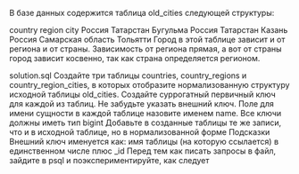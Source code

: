 В базе данных содержится таблица old_cities следующей структуры:

country	region	city
Россия	Татарстан	Бугульма
Россия	Татарстан	Казань
Россия	Самарская область	Тольятти
Город в этой таблице зависит и от региона и от страны. Зависимость от региона прямая, а вот от страны город зависит косвенно, так как страна определяется регионом.

solution.sql
Создайте три таблицы countries, country_regions и country_region_cities, в которых отобразите нормализованную структуру исходной таблицы old_cities. Создайте суррогатный первичный ключ для каждой из таблиц. Не забудьте указать внешний ключ. Поле для имени сущности в каждой таблице назовите именем name. Все ключи должны иметь тип bigint
Добавьте в созданные таблицы те же записи, что и в исходной таблице, но в нормализованной форме
Подсказки
Внешний ключ именуется как: имя таблицы (на которую ссылается) в единственном числе плюс _id
Перед тем как писать запросы в файл, зайдите в psql и поэкспериментируйте, как следует